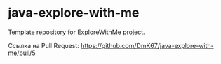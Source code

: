# java-explore-with-me
Template repository for ExploreWithMe project.

Ссылка на Pull Request: https://github.com/DmK67/java-explore-with-me/pull/5
